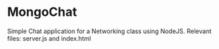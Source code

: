 # MongoChat
Simple Chat application for a Networking class using NodeJS. Relevant files: server.js and index.html
